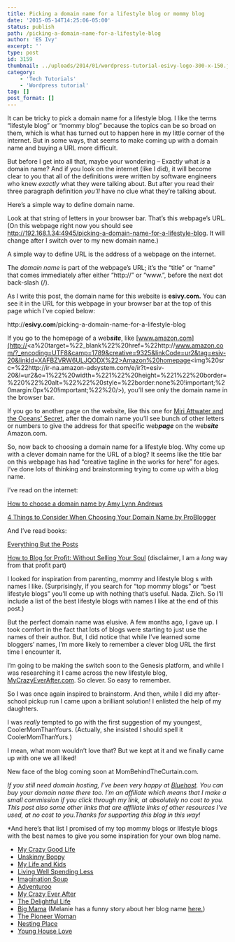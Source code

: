 ```yaml
---
title: Picking a domain name for a lifestyle blog or mommy blog
date: '2015-05-14T14:25:06-05:00'
status: publish
path: /picking-a-domain-name-for-a-lifestyle-blog
author: 'ES Ivy'
excerpt: ''
type: post
id: 3159
thumbnail: ../uploads/2014/01/wordpress-tutorial-esivy-logo-300-x-150.jpg
category:
    - 'Tech Tutorials'
    - 'Wordpress tutorial'
tag: []
post_format: []
---
```

It can be tricky to pick a domain name for a lifestyle blog. I like the terms “lifestyle blog” or “mommy blog” because the topics can be so broad on them, which is what has turned out to happen here in my little corner of the internet. But in some ways, that seems to make coming up with a domain name and buying a URL more difficult.

But before I get into all that, maybe your wondering – Exactly what *is* a domain name? And if you look on the internet (like I did), it will become clear to you that all of the definitions were written by software engineers who knew *exactly* what they were talking about. But after you read their three paragraph definition *you’ll* have no clue what they’re talking about.

Here’s a simple way to define domain name.

Look at that string of letters in your browser bar. That’s this webpage’s URL. (On this webpage right now you should see http://192.168.1.34:4945/picking-a-domain-name-for-a-lifestyle-blog. It will change after I switch over to my new domain name.)

A simple way to define URL is the address of a webpage on the internet.

The *domain name* is part of the webpage’s URL; it’s the “title” or “name” that comes immediately after either “http://” or “www.”, before the next dot back-slash (/).

As I write this post, the domain name for this website is **esivy.com.** You can see it in the URL for this webpage in your browser bar at the top of this page which I’ve copied below:

http://**esivy.com**/picking-a-domain-name-for-a-lifestyle-blog

If you go to the homepage of a web***site***, like [www.amazon.com](http://<a%20target=%22_blank%22%20href=%22http://www.amazon.com/?_encoding=UTF8&camp=1789&creative=9325&linkCode=ur2&tag=esiv-20&linkId=XAFBZVRW6ULJQODX%22>Amazon%20homepage</a><img%20src=%22http://ir-na.amazon-adsystem.com/e/ir?t=esiv-20&l=ur2&o=1%22%20width=%221%22%20height=%221%22%20border=%220%22%20alt=%22%22%20style=%22border:none%20!important;%20margin:0px%20!important;%22%20/>), you’ll see only the domain name in the browser bar.

If you go to another page on the website, like this one for [Miri Attwater and the Oceans’ Secret](http://www.amazon.com/gp/product/098623530X/ref=as_li_qf_sp_asin_il_tl?ie=UTF8&camp=1789&creative=9325&creativeASIN=098623530X&linkCode=as2&tag=esiv-20&linkId=PTTNMEUFRAIGFVGG), after the domain name you’ll see bunch of other letters or numbers to give the address for that specific web***page*** on the web***site*** Amazon.com.

So, now back to choosing a domain name for a lifestyle blog. Why come up with a clever domain name for the URL of a blog? It seems like the title bar on this webpage has had “creative tagline in the works for here” for ages. I’ve done lots of thinking and brainstorming trying to come up with a blog name.

I’ve read on the internet:

[How to choose a domain name by Amy Lynn Andrews](http://amylynnandrews.com/how-to-choose-a-domain-name/)

[4 Things to Consider When Choosing Your Domain Name by ProBlogger](http://www.problogger.net/archives/2015/05/13/4-things-to-consider-when-choosing-your-domain-name/)

And I’ve read books:

[Everything But the Posts](http://www.amazon.com/gp/product/0615919294/ref=as_li_qf_sp_asin_il_tl?ie=UTF8&camp=1789&creative=9325&creativeASIN=0615919294&linkCode=as2&tag=esiv-20&linkId=TSNOU6XJIFKMCIXI)

[How to Blog for Profit: Without Selling Your Soul](http://www.amazon.com/gp/product/0692236511/ref=as_li_qf_sp_asin_il_tl?ie=UTF8&camp=1789&creative=9325&creativeASIN=0692236511&linkCode=as2&tag=esiv-20&linkId=C3V5MI35PIOGNZHK) (disclaimer, I am a *long* way from that profit part)

I looked for inspiration from parenting, mommy and lifestyle blog s with names I like. (Surprisingly, if you search for “top mommy blogs” or “best lifestyle blogs” you’ll come up with nothing that’s useful. Nada. Zilch. So I’ll include a list of the best lifestyle blogs with names I like at the end of this post.)

But the perfect domain name was elusive. A few months ago, I gave up. I took comfort in the fact that lots of blogs were starting to just use the names of their author. But, I did notice that while I’ve learned some bloggers’ names, I’m more likely to remember a clever blog URL the first time I encounter it.

I’m going to be making the switch soon to the Genesis platform, and while I was researching it I came across the new lifestyle blog, [MyCrazyEverAfter.com](http://www.mycrazyeverafter.com/). So clever. So easy to remember.

So I was once again inspired to brainstorm. And then, while I did my after-school pickup run I came upon a brilliant solution! I enlisted the help of my daughters.

I was *really* tempted to go with the first suggestion of my youngest, CoolerMomThanYours. (Actually, she insisted I should spell it CoolerMomThanYurs.)

I mean, what mom wouldn’t love that? But we kept at it and we finally came up with one we all liked!

New face of the blog coming soon at MomBehindTheCurtain.com.

*If you still need domain hosting, I’ve been very happy at [Bluehost](http://www.bluehost.com/track/esivy). You can buy your domain name there too. I’m an affiliate which means that I make a small commission if you click through my link, at absolutely no cost to you. This post also some other links that are affiliate links of other resources I’ve used, at no cost to you.Thanks for supporting this blog in this way!*

\*And here’s that list I promised of my top mommy blogs or lifestyle blogs with the best names to give you some inspiration for your own blog name.

- [My Crazy Good Life](http://www.mycrazygoodlife.com)
- [Unskinny Boppy](http://unskinnyboppy.com/)
- [My Life and Kids](http://mylifeandkids.com/)
- [Living Well Spending Less](http://www.livingwellspendingless.com/)
- [Imagination Soup](http://imaginationsoup.net/)
- [Adventuroo](http://www.adventuroo.com/)
- [My Crazy Ever After](http://www.mycrazyeverafter.com/)
- [The Delightful Life](http://www.delightful.life/)
- [Big Mama](http://thebigmamablog.com/) (Melanie has a funny story about her blog name [here.](http://thebigmamablog.com/about-me/))
- [The Pioneer Woman](http://thepioneerwoman.com/)
- [Nesting Place](http://www.thenester.com/)
- [Young House Love](http://www.younghouselove.com/)